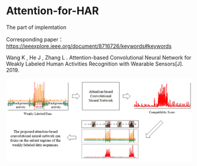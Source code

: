 # Attention-for-HAR
The part of implemtation

Corresponding paper：
https://ieeexplore.ieee.org/document/8716726/keywords#keywords

Wang K , He J , Zhang L . Attention-based Convolutional Neural Network for Weakly Labeled Human Activities Recognition with Wearable Sensors[J]. 2019.

![image](https://github.com/KennCoder7/Attention-for-HAR/blob/master/Graphical%20Abstract.jpg)
